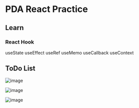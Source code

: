 # PDA React Practice

## Learn

### React Hook
useState
useEffect
useRef
useMemo
useCallback
useContext


## ToDo List

![image](https://github.com/YangJinHyeok/pda-react/assets/101380919/4087d2b4-11d9-4a17-9552-3253085c93f5)

![image](https://github.com/YangJinHyeok/pda-react/assets/101380919/b9cba20c-992b-4712-8b44-a6e3fc7ff761)

![image](https://github.com/YangJinHyeok/pda-react/assets/101380919/d1ad058e-cc74-4a5a-b69c-51ada487cd48)

